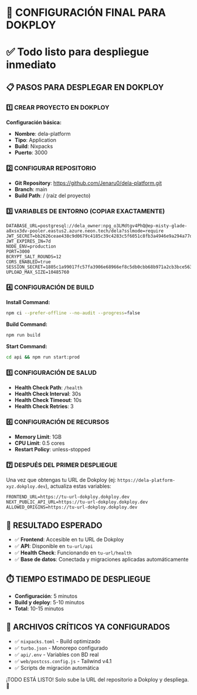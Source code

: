 # 🚀 CONFIGURACIÓN FINAL PARA DOKPLOY

# ✅ Todo listo para despliegue inmediato

## 📋 PASOS PARA DESPLEGAR EN DOKPLOY

### 1️⃣ CREAR PROYECTO EN DOKPLOY

**Configuración básica:**

- **Nombre**: dela-platform
- **Tipo**: Application
- **Build**: Nixpacks
- **Puerto**: 3000

### 2️⃣ CONFIGURAR REPOSITORIO

- **Git Repository**: https://github.com/Jenaru0/dela-platform.git
- **Branch**: main
- **Build Path**: / (raíz del proyecto)

### 3️⃣ VARIABLES DE ENTORNO (COPIAR EXACTAMENTE)

```env
DATABASE_URL=postgresql://dela_owner:npg_o3LMdtgv4PhQ@ep-misty-glade-a8xsx3dv-pooler.eastus2.azure.neon.tech/dela?sslmode=require
JWT_SECRET=bb2626ceae438c9d0679c4185c39c4283c5f6051c8fb3a4946e9a294a77dad74
JWT_EXPIRES_IN=7d
NODE_ENV=production
PORT=3000
BCRYPT_SALT_ROUNDS=12
CORS_ENABLED=true
SESSION_SECRET=1805c1a99017fc57fa3906e68966ef8c5db0cbb68b971a2cb3bce56356025111
UPLOAD_MAX_SIZE=10485760
```

### 4️⃣ CONFIGURACIÓN DE BUILD

**Install Command:**

```bash
npm ci --prefer-offline --no-audit --progress=false
```

**Build Command:**

```bash
npm run build
```

**Start Command:**

```bash
cd api && npm run start:prod
```

### 5️⃣ CONFIGURACIÓN DE SALUD

- **Health Check Path**: `/health`
- **Health Check Interval**: 30s
- **Health Check Timeout**: 10s
- **Health Check Retries**: 3

### 6️⃣ CONFIGURACIÓN DE RECURSOS

- **Memory Limit**: 1GB
- **CPU Limit**: 0.5 cores
- **Restart Policy**: unless-stopped

### 7️⃣ DESPUÉS DEL PRIMER DESPLIEGUE

Una vez que obtengas tu URL de Dokploy (ej: `https://dela-platform-xyz.dokploy.dev`), actualiza estas variables:

```env
FRONTEND_URL=https://tu-url-dokploy.dokploy.dev
NEXT_PUBLIC_API_URL=https://tu-url-dokploy.dokploy.dev
ALLOWED_ORIGINS=https://tu-url-dokploy.dokploy.dev
```

## 🎯 RESULTADO ESPERADO

- ✅ **Frontend**: Accesible en tu URL de Dokploy
- ✅ **API**: Disponible en `tu-url/api`
- ✅ **Health Check**: Funcionando en `tu-url/health`
- ✅ **Base de datos**: Conectada y migraciones aplicadas automáticamente

## ⏱️ TIEMPO ESTIMADO DE DESPLIEGUE

- **Configuración**: 5 minutos
- **Build y deploy**: 5-10 minutos
- **Total**: 10-15 minutos

## 🔧 ARCHIVOS CRÍTICOS YA CONFIGURADOS

- ✅ `nixpacks.toml` - Build optimizado
- ✅ `turbo.json` - Monorepo configurado
- ✅ `api/.env` - Variables con BD real
- ✅ `web/postcss.config.js` - Tailwind v4.1
- ✅ Scripts de migración automática

¡TODO ESTÁ LISTO! Solo sube la URL del repositorio a Dokploy y despliega. 🚀
